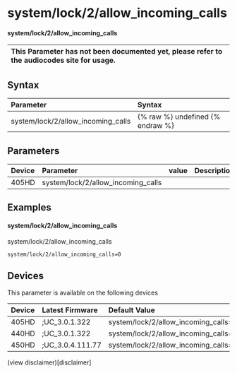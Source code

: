 ﻿---
description: system/lock/2/allow_incoming_calls
search:
    keywords: ['system','lock','2','allow_incoming_calls']
---

# system/lock/2/allow_incoming_calls

#### system/lock/2/allow_incoming_calls


| This Parameter has not been documented yet, please refer to the audiocodes site for usage.  |
| :--- |

## Syntax
| Parameter | Syntax |
| :--- | :--- |
|system/lock/2/allow_incoming_calls | {% raw %} undefined {% endraw %} |

## Parameters
|Device|Parameter|value|Description|
|:---|:---|:---|:---|
| 405HD | system/lock/2/allow_incoming_calls |  |  |

## Examples
#### system/lock/2/allow_incoming_calls

system/lock/2/allow_incoming_calls

```
system/lock/2/allow_incoming_calls=0
```

## Devices
This parameter is available on the following devices

| Device | Latest Firmware | Default Value |
|:---|:---|:---|
| 405HD | ;UC_3.0.1.322 | system/lock/2/allow_incoming_calls=0 
| 440HD | ;UC_3.0.1.322 | system/lock/2/allow_incoming_calls=0 
| 450HD | ;UC_3.0.4.111.77 | system/lock/2/allow_incoming_calls=0 

(view disclaimer)[disclaimer]
